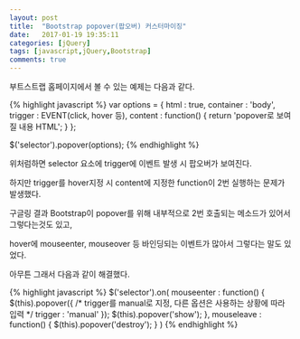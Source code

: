 ```yaml
---
layout: post
title:  "Bootstrap popover(팝오버) 커스터마이징"
date:   2017-01-19 19:35:11
categories: [jQuery]
tags: [javascript,jQuery,Bootstrap]
comments: true
---
```

부트스트랩 홈페이지에서 볼 수 있는 예제는 다음과 같다.
<!--more-->
{% highlight javascript %}
var options = {
  html : true,
  container : 'body',
  trigger : EVENT(click, hover 등),
  content : function() {
    return 'popover로 보여질 내용 HTML';
  }
};

$('selector').popover(options);
{% endhighlight %}

위처럼하면 selector 요소에 trigger에 이벤트 발생 시 팝오버가 보여진다.

하지만 trigger를 hover지정 시 content에 지정한 function이 2번 실행하는 문제가 발생했다.

구글링 결과 Bootstrap이 popover를 위해 내부적으로 2번 호출되는 메소드가 있어서 그렇다는것도 있고,

hover에 mouseenter, mouseover 등 바인딩되는 이벤트가 많아서 그렇다는 말도 있었다.

아무튼 그래서 다음과 같이 해결했다.

{% highlight javascript %}
$('selector').on(
  mouseenter : function() {
    $(this).popover({
      /* trigger를 manual로 지정, 다른 옵션은 사용하는 상황에 따라 입력 */
      trigger : 'manual'
    });
    $(this).popover('show');
  },
  mouseleave : function() {
    $(this).popover('destroy');
  }
)
{% endhighlight %}
